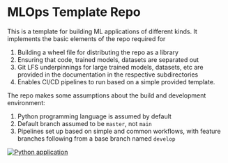 # MLOps Template Repo 
This is a template for building ML applications of different kinds. It implements the basic elements of the repo required for 
1. Building a wheel file for distributing the repo as a library
2. Ensuring that code, trained models, datasets are separated out
3. Git LFS underpinnings for large trained models, datasets, etc are provided in the documentation in the respective subdirectories
4. Enables CI/CD pipelines to run based on a simple provided template.

The repo makes some assumptions about the build and development environment:
1. Python programming language is assumed by default
2. Default branch assumed to be `master`, not `main`
3. Pipelines set up based on simple and common workflows, with feature branches following from a base branch named `develop`


[![Python application](https://github.com/aiexplorations/mlops_template_repo/actions/workflows/python-app.yml/badge.svg?branch=master)](https://github.com/aiexplorations/mlops_template_repo/actions/workflows/python-app.yml)
